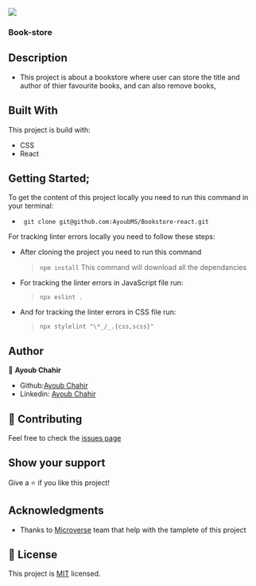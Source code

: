 ![](https://img.shields.io/badge/Microverse-blueviolet)

###  Book-store
<!-- ![screenshot](./images/table.png) -->

## Description
- This project is about a bookstore where user can store the title and author of thier favourite books, and can also remove books, 

## Built With
This project is build with:
- CSS
- React

<!-- here is the live link: [Live Demo](https://AyoubMS.github.io/Bookstore-react/) -->
## Getting Started;

To get the content of this project locally you need to run this command in your terminal:
- ` git clone git@github.com:AyoubMS/Bookstore-react.git`

For tracking linter errors locally you need to follow these steps:
- After cloning the project you need to run this command
  > `npm install`
  > This command will download all the dependancies 

- For tracking the linter errors in JavaScript file run:
  > `npx eslint .`
- And for tracking the linter errors in CSS file run:
  > `npx stylelint "\*_/_.{css,scss}"`

## Author

👤 **Ayoub Chahir** 
- Github:[Ayoub Chahir](https://github.com/AyoubMs)
- Linkedin: [Ayoub Chahir](https://www.linkedin.com/in/ayoub-chahir/)

## :handshake: Contributing
Feel free to check the [issues page](https://github.com/AyoubMs/Bookstore-react/issues)

## Show your support
Give a :star: if you like this project!

## Acknowledgments
- Thanks to [Microverse](www.microverse.org) team that help with the tamplete of this project

## 📝 License
This project is [MIT](./MIT.md) licensed.